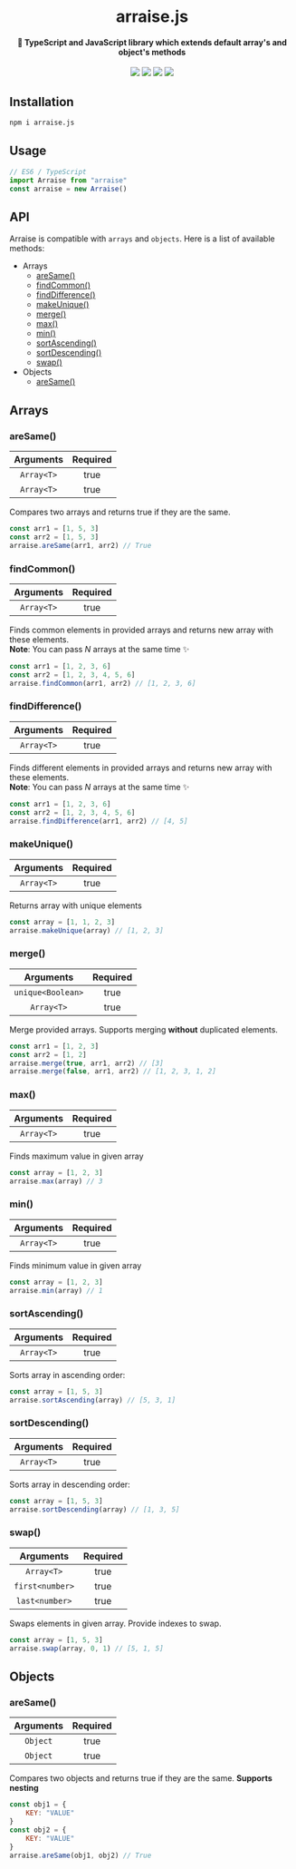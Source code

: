 <div align="center">
<h1>arraise.js</h1>
<h4>🚀 TypeScript and JavaScript library which extends default array's and object's methods</h4>

<p align="center">
<img src="https://app.travis-ci.com/sashafromlibertalia/arraise.js.svg?branch=main">
<img src="https://coveralls.io/repos/github/sashafromlibertalia/arraise.js/badge.svg">
<img src="https://img.shields.io/bundlephobia/min/arraise.js">
<img src="https://img.shields.io/github/license/sashafromlibertalia/arraise.js">
</p>
</div>


## Installation

```bash
npm i arraise.js
```

## Usage
```js
// ES6 / TypeScript
import Arraise from "arraise"
const arraise = new Arraise()
```

## API
Arraise is compatible with `arrays` and `objects`. Here is a list of available methods:

- Arrays
  - [areSame()](#aresame)
  - [findCommon()](#findcommon)
  - [findDifference()](#finddifference)
  - [makeUnique()](#makeunique)
  - [merge()](#merge)
  - [max()](#max)
  - [min()](#min)
  - [sortAscending()](#sortascending)
  - [sortDescending()](#sortdescending)
  - [swap()](#swap)
- Objects
  - [аreSame()](#aresameobj)

## Arrays

### areSame()
| Arguments      | Required         |
| :-------------: |:-------------:| 
| `Array<T>`    | true | 
| `Array<T>`    | true | 

Compares two arrays and returns true if they are the same.
```js
const arr1 = [1, 5, 3]
const arr2 = [1, 5, 3]
arraise.areSame(arr1, arr2) // True
```

### findCommon()
| Arguments      | Required         |
| :-------------: |:-------------:| 
| `Array<T>`    | true | 

Finds common elements in provided arrays and returns new array with these elements.
<br>
**Note**: You can pass *N* arrays at the same time ✨
```js
const arr1 = [1, 2, 3, 6]
const arr2 = [1, 2, 3, 4, 5, 6]
arraise.findCommon(arr1, arr2) // [1, 2, 3, 6]
```

### findDifference()
| Arguments      | Required         |
| :-------------: |:-------------:| 
| `Array<T>`    | true | 

Finds different elements in provided arrays and returns new array with these elements.
<br>
**Note**: You can pass *N* arrays at the same time ✨
```js
const arr1 = [1, 2, 3, 6]
const arr2 = [1, 2, 3, 4, 5, 6]
arraise.findDifference(arr1, arr2) // [4, 5]
```

### makeUnique()
| Arguments      | Required         |
| :-------------: |:-------------:| 
| `Array<T>`    | true | 

Returns array with unique elements
```js
const array = [1, 1, 2, 3]
arraise.makeUnique(array) // [1, 2, 3]
```

### merge()
| Arguments      | Required         |
| :-------------: |:-------------:| 
| `unique<Boolean>` | true
| `Array<T>`    | true | 

Merge provided arrays. Supports merging **without** duplicated elements.
```js
const arr1 = [1, 2, 3]
const arr2 = [1, 2]
arraise.merge(true, arr1, arr2) // [3]
arraise.merge(false, arr1, arr2) // [1, 2, 3, 1, 2]
```

### max()
| Arguments      | Required         |
| :-------------: |:-------------:| 
| `Array<T>`    | true | 

Finds maximum value in given array
```js
const array = [1, 2, 3]
arraise.max(array) // 3
```

### min()
| Arguments      | Required         |
| :-------------: |:-------------:| 
| `Array<T>`    | true | 

Finds minimum value in given array
```js
const array = [1, 2, 3]
arraise.min(array) // 1
```

### sortAscending()
| Arguments      | Required         |
| :-------------: |:-------------:| 
| `Array<T>`    | true | 

Sorts array in ascending order:
```js
const array = [1, 5, 3]
arraise.sortAscending(array) // [5, 3, 1]
```

### sortDescending()
| Arguments      | Required         |
| :-------------: |:-------------:| 
| `Array<T>`    | true | 

Sorts array in descending order:
```js
const array = [1, 5, 3]
arraise.sortDescending(array) // [1, 3, 5]
```

### swap()
| Arguments      | Required         |
| :-------------: |:-------------:| 
| `Array<T>`    | true | 
| `first<number>`    | true | 
| `last<number>`    | true | 

Swaps elements in given array. Provide indexes to swap.
```js
const array = [1, 5, 3]
arraise.swap(array, 0, 1) // [5, 1, 5]
```

## Objects

### areSame() <a name="aresameobj"></a>
| Arguments      | Required         |
| :-------------: |:-------------:| 
| `Object`    | true | 
| `Object`    | true | 

Compares two objects and returns true if they are the same. **Supports nesting**
```js
const obj1 = {
    KEY: "VALUE"
}
const obj2 = {
    KEY: "VALUE"
}
arraise.areSame(obj1, obj2) // True
```
